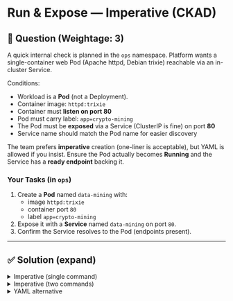 # Run & Expose — Imperative (CKAD)

## 🔹 Question (Weightage: 3)

A quick internal check is planned in the `ops` namespace. Platform wants a single-container web Pod (Apache httpd, Debian trixie) reachable via an in-cluster Service.

Conditions:
- Workload is a **Pod** (not a Deployment).
- Container image: `httpd:trixie`
- Container must **listen on port 80**
- Pod must carry label: `app=crypto-mining`
- The Pod must be **exposed** via a Service (ClusterIP is fine) on port **80**
- Service name should match the Pod name for easier discovery

The team prefers **imperative** creation (one-liner is acceptable), but YAML is allowed if you insist. Ensure the Pod actually becomes **Running** and the Service has a **ready endpoint** backing it.

### Your Tasks (in `ops`)
1. Create a **Pod** named `data-mining` with:
   - image `httpd:trixie`
   - container port `80`
   - label `app=crypto-mining`
2. Expose it with a **Service** named `data-mining` on port `80`.
3. Confirm the Service resolves to the Pod (endpoints present).

---

## ✅ Solution (expand)

<details>
<summary>Imperative (single command)</summary>

```bash
kubectl -n ops run data-mining \
  --image=httpd:trixie \
  --port=80 \
  --labels=app=crypto-mining \
  --expose \
  --restart=Never
```

</details>

<details> <summary>Imperative (two commands)</summary>

```bash
kubectl -n ops run data-mining \
  --image=httpd:trixie \
  --port=80 \
  --labels=app=crypto-mining \
  --restart=Never
```

```bash
kubectl -n ops expose pod data-mining \
  --port=80 \
  --name=data-mining
```
</details>

<details> <summary>YAML alternative</summary>

```yaml
apiVersion: v1
kind: Pod
metadata:
  name: data-mining
  namespace: ops
  labels:
    app: crypto-mining
spec:
  containers:
  - name: httpd
    image: httpd:trixie
    ports:
    - containerPort: 80
---
apiVersion: v1
kind: Service
metadata:
  name: data-mining
  namespace: ops
spec:
  selector:
    app: crypto-mining
  ports:
  - port: 80
    targetPort: 80
```
</details>

